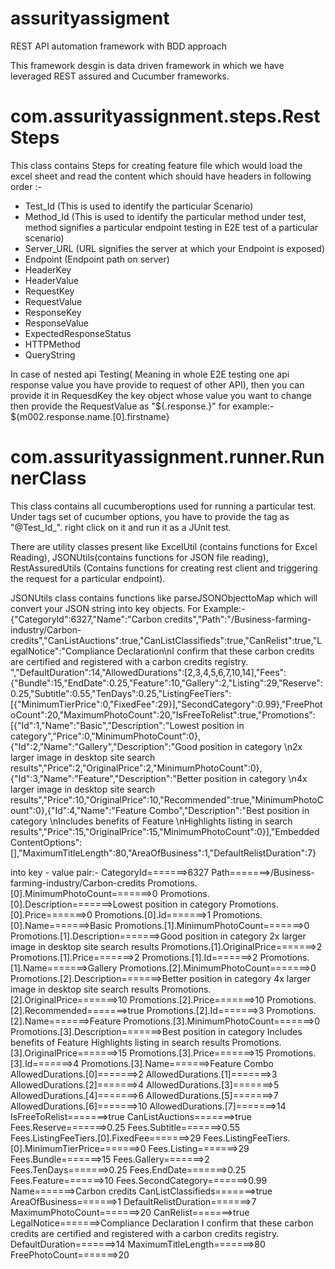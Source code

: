 # assurityassigment
REST API automation framework with BDD approach


This framework desgin is data driven framework in which we have leveraged REST assured and Cucumber frameworks.

# com.assurityassignment.steps.RestSteps
This class contains Steps for creating feature file which would load the excel sheet and read the content which should have headers in following order :-
- Test_Id (This is used to identify the particular Scenario)
- Method_Id (This is used to identify the particular method under test, method signifies a particular endpoint testing in E2E test of a particular scenario)
- Server_URL (URL signifies the server at which your Endpoint is exposed)
- Endpoint (Endpoint path on server)
- HeaderKey 
- HeaderValue
- RequestKey
- RequestValue
- ResponseKey
- ResponseValue
- ExpectedResponseStatus
- HTTPMethod
- QueryString

In case of nested api Testing( Meaning in whole E2E testing one api response value you have provide to request of other API), then you can provide it in RequesdKey the key object whose value you want to change then provide the RequestValue as "${<method id from which you want the value>.response.<key object>}" for example:- ${m002.response.name.[0].firstname}
  
  
  # com.assurityassignment.runner.RunnerClass
  This class contains all cucumberoptions  used for running a particular test. Under tags set of cucumber options, you have to provide the tag as "@Test_Id_<your test id you have mentioned in excel sheet>". right click on it and run it as a JUnit test.
  
  
  There are utility classes present like ExcelUtil (contains functions for Excel Reading), JSONUtils(contains functions for JSON file reading), RestAssuredUtils (Contains functions for creating rest client and triggering the request for a particular endpoint).
  
  JSONUtils class contains functions like parseJSONObjecttoMap which will convert your JSON string into key objects.
 For Example:-
 {\"CategoryId\":6327,\"Name\":\"Carbon credits\",\"Path\":\"/Business-farming-industry/Carbon-credits\",\"CanListAuctions\":true,\"CanListClassifieds\":true,\"CanRelist\":true,\"LegalNotice\":\"Compliance Declaration\\nI confirm that these carbon credits are certified and registered with a carbon credits registry. \",\"DefaultDuration\":14,\"AllowedDurations\":[2,3,4,5,6,7,10,14],\"Fees\":{\"Bundle\":15,\"EndDate\":0.25,\"Feature\":10,\"Gallery\":2,\"Listing\":29,\"Reserve\":0.25,\"Subtitle\":0.55,\"TenDays\":0.25,\"ListingFeeTiers\":[{\"MinimumTierPrice\":0,\"FixedFee\":29}],\"SecondCategory\":0.99},\"FreePhotoCount\":20,\"MaximumPhotoCount\":20,\"IsFreeToRelist\":true,\"Promotions\":[{\"Id\":1,\"Name\":\"Basic\",\"Description\":\"Lowest position in category\",\"Price\":0,\"MinimumPhotoCount\":0},{\"Id\":2,\"Name\":\"Gallery\",\"Description\":\"Good position in category \\n2x larger image in desktop site search results\",\"Price\":2,\"OriginalPrice\":2,\"MinimumPhotoCount\":0},{\"Id\":3,\"Name\":\"Feature\",\"Description\":\"Better position in category \\n4x larger image in desktop site search results\",\"Price\":10,\"OriginalPrice\":10,\"Recommended\":true,\"MinimumPhotoCount\":0},{\"Id\":4,\"Name\":\"Feature Combo\",\"Description\":\"Best position in category \\nIncludes benefits of Feature \\nHighlights listing in search results\",\"Price\":15,\"OriginalPrice\":15,\"MinimumPhotoCount\":0}],\"EmbeddedContentOptions\":[],\"MaximumTitleLength\":80,\"AreaOfBusiness\":1,\"DefaultRelistDuration\":7}
 
 into key - value pair:-
 CategoryId=======>6327
Path=======>/Business-farming-industry/Carbon-credits
Promotions.[0].MinimumPhotoCount=======>0
Promotions.[0].Description=======>Lowest position in category
Promotions.[0].Price=======>0
Promotions.[0].Id=======>1
Promotions.[0].Name=======>Basic
Promotions.[1].MinimumPhotoCount=======>0
Promotions.[1].Description=======>Good position in category 
2x larger image in desktop site search results
Promotions.[1].OriginalPrice=======>2
Promotions.[1].Price=======>2
Promotions.[1].Id=======>2
Promotions.[1].Name=======>Gallery
Promotions.[2].MinimumPhotoCount=======>0
Promotions.[2].Description=======>Better position in category 
4x larger image in desktop site search results
Promotions.[2].OriginalPrice=======>10
Promotions.[2].Price=======>10
Promotions.[2].Recommended=======>true
Promotions.[2].Id=======>3
Promotions.[2].Name=======>Feature
Promotions.[3].MinimumPhotoCount=======>0
Promotions.[3].Description=======>Best position in category 
Includes benefits of Feature 
Highlights listing in search results
Promotions.[3].OriginalPrice=======>15
Promotions.[3].Price=======>15
Promotions.[3].Id=======>4
Promotions.[3].Name=======>Feature Combo
AllowedDurations.[0]=======>2
AllowedDurations.[1]=======>3
AllowedDurations.[2]=======>4
AllowedDurations.[3]=======>5
AllowedDurations.[4]=======>6
AllowedDurations.[5]=======>7
AllowedDurations.[6]=======>10
AllowedDurations.[7]=======>14
IsFreeToRelist=======>true
CanListAuctions=======>true
Fees.Reserve=======>0.25
Fees.Subtitle=======>0.55
Fees.ListingFeeTiers.[0].FixedFee=======>29
Fees.ListingFeeTiers.[0].MinimumTierPrice=======>0
Fees.Listing=======>29
Fees.Bundle=======>15
Fees.Gallery=======>2
Fees.TenDays=======>0.25
Fees.EndDate=======>0.25
Fees.Feature=======>10
Fees.SecondCategory=======>0.99
Name=======>Carbon credits
CanListClassifieds=======>true
AreaOfBusiness=======>1
DefaultRelistDuration=======>7
MaximumPhotoCount=======>20
CanRelist=======>true
LegalNotice=======>Compliance Declaration
I confirm that these carbon credits are certified and registered with a carbon credits registry. 
DefaultDuration=======>14
MaximumTitleLength=======>80
FreePhotoCount=======>20
